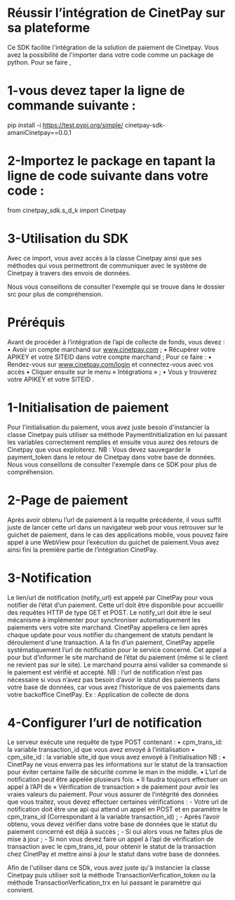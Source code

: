 # Réussir l’intégration de CinetPay sur sa plateforme

Ce SDK facilite l'intégration de la solution de paiement de Cinetpay.
Vous avez la possibilité de l'importer dans votre code comme un package de python.
Pour se faire , 

# 1-vous devez taper la ligne de commande suivante :

pip install -i https://test.pypi.org/simple/ cinetpay-sdk-amaniCinetpay==0.0.1

# 2-Importez le package en tapant la ligne de code suivante dans votre code :

from cinetpay_sdk.s_d_k import Cinetpay

# 3-Utilisation du SDK

Avec ce import, vous avez accès à la classe Cinetpay ainsi que ses méthodes qui vous permettront de communiquer avec le système de Cinetpay à travers des envois de données.

Nous vous conseillons de consulter l'exemple qui se trouve dans le dossier src pour plus de compréhension.



# Préréquis

Avant de procéder à l’intégration de l’api de collecte de fonds, vous devez :
    • Avoir un compte marchand sur www.cinetpay.com ;
    • Récupérer votre APIKEY et votre SITEID dans votre compte marchand ;
Pour ce faire :
    • Rendez-vous sur www.cinetpay.com/login et connectez-vous avec vos accès
    • Cliquer ensuite sur le menu « Intégrations » ;
    • Vous y trouverez votre APIKEY et votre SITEID .

# 1-Initialisation de paiement

Pour l'initialisation du paiement, vous avez juste besoin d'instancier la classe Cinetpay puis utiliser 
sa méthode PaymentInitialization en lui passant les variables correctement remplies et ensuite vous aurez 
des retours de Cinetpay que vous exploiterez.
NB : Vous devez sauvegarder le payment_token dans le retour de Cinetpay dans votre base de données.
Nous vous conseillons de consulter l'exemple dans ce SDK pour plus de compréhension.

# 2-Page de paiement

Après avoir obtenu l’url de paiement à la requête précédente, il vous suffit juste de lancer cette url dans un
navigateur web pour vous retrouver sur le guichet de paiement, dans le cas des applications mobile, vous
pouvez faire appel à une WebView pour l’exécution du guichet de paiement.Vous avez ainsi fini la première partie de l’intégration CinetPay.

# 3-Notification 

Le lien/url de notification (notify_url) est appelé par CinetPay pour vous notifier de l’état d’un paiement.
Cette url doit être disponible pour accueillir des requêtes HTTP de type GET et POST.
Le notify_url doit être le seul mécanisme à implémenter pour synchroniser automatiquement les paiements
vers votre site marchand. CinetPay appellera ce lien après chaque update pour vous notifier du changement
de statuts pendant le déroulement d'une transaction.
A la fin d’un paiement, CinetPay appelle systématiquement l’url de notification pour le service concerné.
Cet appel a pour but d’informer le site marchand de l’état du paiement (même si le client ne revient pas sur
le site). Le marchand pourra ainsi valider sa commande si le paiement est vérifié et accepté.
NB : l’url de notification n’est pas nécessaire si vous n’avez pas besoin d’avoir le statut des paiements dans
votre base de données, car vous avez l’historique de vos paiements dans votre backoffice CinetPay.
Ex : Application de collecte de dons


# 4-Configurer l’url de notification

Le serveur exécute une requête de type POST contenant :
    • cpm_trans_id: la variable transaction_id que vous avez envoyé à l’initialisation
    • cpm_site_id : la variable site_id que vous avez envoyé à l’initialisation
NB :
    • CinetPay ne vous enverra pas les informations sur le statut de la transaction pour éviter certaine faille
de sécurité comme le man in the middle.
    • L’url de notification peut être appelée plusieurs fois.
    • Il faudra toujours effectuer un appel à l’API de « Vérification de transaction » de paiement pour
avoir les vraies valeurs du paiement.
Pour vous assurer de l’intégrité des données que vous traitez, vous devez effectuer certaines vérifications :
    - Votre url de notification doit être une api qui attend un appel en POST et en paramètre le
cpm_trans_id (Correspondant à la variable transaction_id) ;
    - Après l’avoir obtenu, vous devez vérifier dans votre base de données que le statut du paiement
concerné est déjà à succès ;
    - Si oui alors vous ne faites plus de mise à jour ;
    - Si non vous devez faire un appel à l’api de vérification de transaction avec le cpm_trans_id, pour
obtenir le statut de la transaction chez CinetPay et mettre ainsi à jour le statut dans votre base de
données.

Afin de l'utiliser dans ce SDk, vous avez juste qu'à instancier la classe Cinetpay puis utiliser soit la méthode
TransactionVerfication_token ou la méthode TransactionVerfication_trx en lui passant le paramètre qui convient.


